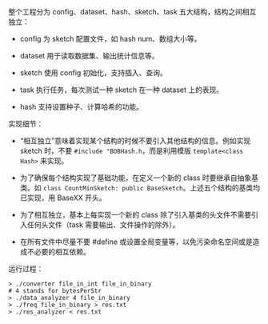 整个工程分为 config、dataset、hash、sketch、task 五大结构，结构之间相互独立：

* config 为 sketch 配置文件，如 hash num、数组大小等。

* dataset 用于读取数据集、输出统计信息等。

* sketch 使用 config 初始化，支持插入、查询。

* task 执行任务，每次测试一种 sketch 在一种 dataset 上的表现。

* hash 支持设置种子、计算哈希的功能。

实现细节：

* “相互独立”意味着实现某个结构的时候不要引入其他结构的信息。例如实现 sketch 时，不要 `#include "BOBHash.h`，而是利用模版 `template<class Hash>` 来实现。

* 为了确保每个结构实现了基础功能，在定义一个新的 class 时要继承自抽象基类。如 `class CountMinSketch: public BaseSketch`。上述五个结构的基类均已实现，用 BaseXX 开头。

* 为了相互独立，基本上每实现一个新的 class 除了引入基类的头文件不需要引入任何头文件（task 需要输出、文件操作的除外）。

* 在所有文件中尽量不要 #define 或设置全局变量等，以免污染命名空间或是造成不必要的相互依赖。

运行过程：

```shell
> ./converter file_in_int file_in_binary
# 4 stands for bytesPerStr
> ./data_analyzer 4 file_in_binary
> ./freq file_in_binary > res.txt
> ./res_analyzer < res.txt
```

